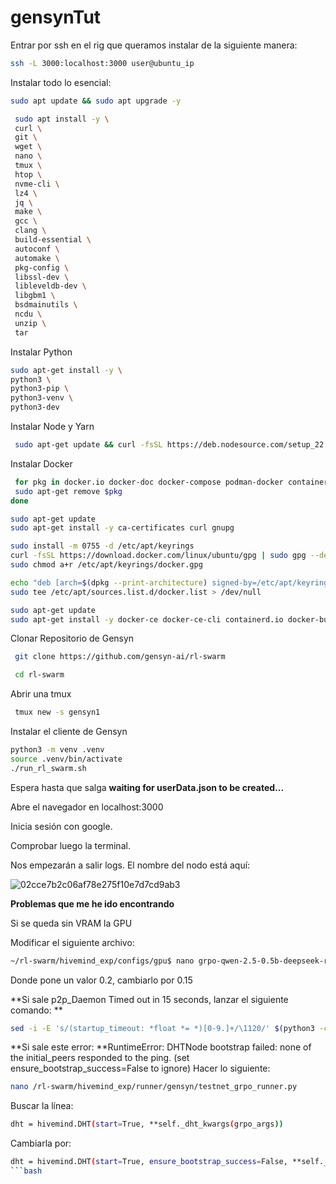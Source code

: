 # gensynTut
Entrar por ssh en el rig que queramos instalar de la siguiente manera:

  ```bash
  ssh -L 3000:localhost:3000 user@ubuntu_ip
  ```

Instalar todo lo esencial:
```bash
sudo apt update && sudo apt upgrade -y
```
 ```bash 
  sudo apt install -y \
  curl \
  git \
  wget \
  nano \
  tmux \
  htop \
  nvme-cli \
  lz4 \
  jq \
  make \
  gcc \
  clang \
  build-essential \
  autoconf \
  automake \
  pkg-config \
  libssl-dev \
  libleveldb-dev \
  libgbm1 \
  bsdmainutils \
  ncdu \
  unzip \
  tar
```

Instalar Python
```bash
sudo apt-get install -y \
python3 \
python3-pip \
python3-venv \
python3-dev
```

Instalar Node y Yarn
 ```bash
  sudo apt-get update && curl -fsSL https://deb.nodesource.com/setup_22.x | sudo -E bash - && sudo apt-get install -y nodejs && node -v && sudo npm install -g yarn
 ```

Instalar Docker
 ```bash
  for pkg in docker.io docker-doc docker-compose podman-docker containerd runc; do
  sudo apt-get remove $pkg
done

sudo apt-get update
sudo apt-get install -y ca-certificates curl gnupg

sudo install -m 0755 -d /etc/apt/keyrings
curl -fsSL https://download.docker.com/linux/ubuntu/gpg | sudo gpg --dearmor -o /etc/apt/keyrings/docker.gpg
sudo chmod a+r /etc/apt/keyrings/docker.gpg

echo "deb [arch=$(dpkg --print-architecture) signed-by=/etc/apt/keyrings/docker.gpg] https://download.docker.com/linux/ubuntu $(. /etc/os-release && echo "$VERSION_CODENAME") stable" | \
sudo tee /etc/apt/sources.list.d/docker.list > /dev/null

sudo apt-get update
sudo apt-get install -y docker-ce docker-ce-cli containerd.io docker-buildx-plugin docker-compose-plugin
 ```

Clonar Repositorio de Gensyn

 ```bash
  git clone https://github.com/gensyn-ai/rl-swarm
 ```

 ```bash
  cd rl-swarm
 ```

Abrir una tmux
 ```bash
  tmux new -s gensyn1
 ```

Instalar el cliente de Gensyn
 ```bash
python3 -m venv .venv
source .venv/bin/activate
./run_rl_swarm.sh
 ```

Espera hasta que salga **waiting for userData.json to be created...**

Abre el navegador en localhost:3000

Inicia sesión con google.

Comprobar luego la terminal.

Nos empezarán a salir logs.
El nombre del nodo está aquí:


  ![02cce7b2c06af78e275f10e7d7cd9ab3](https://github.com/user-attachments/assets/07de4288-614e-4fbd-a1fa-5d0478b0f0d0)


**Problemas que me he ido encontrando**

Si se queda sin VRAM la GPU

Modificar el siguiente archivo: 
```bash
~/rl-swarm/hivemind_exp/configs/gpu$ nano grpo-qwen-2.5-0.5b-deepseek-r1.yaml
```
Donde pone un valor 0.2, cambiarlo por 0.15


**Si sale p2p_Daemon Timed out in 15 seconds, lanzar el siguiente comando:
**
 ```bash
sed -i -E 's/(startup_timeout: *float *= *)[0-9.]+/\1120/' $(python3 -c "import hivemind.p2p.p2p_daemon as m; print(m.__file__)")
 ```

**Si sale este error:
**RuntimeError: DHTNode bootstrap failed: none of the initial_peers responded to the ping. (set ensure_bootstrap_success=False to ignore)
Hacer lo siguiente:

 ```bash
nano /rl-swarm/hivemind_exp/runner/gensyn/testnet_grpo_runner.py
 ```

Buscar la línea:
 ```bash
dht = hivemind.DHT(start=True, **self._dht_kwargs(grpo_args))
 ```
Cambiarla por:
 ```bash
dht = hivemind.DHT(start=True, ensure_bootstrap_success=False, **self._dht_kwargs(grpo_args))
 ```bash

